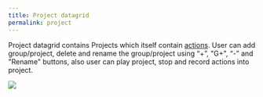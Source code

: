 ```yaml
---
title: Project datagrid
permalink: project
---
```


Project datagrid contains Projects which itself contain [actions](/actions-grid). User can add group/project, delete and rename the group/project using “+”, "G+", “-” and "Rename" buttons, also user can play project, stop and record actions into project. 

![](/images/projects_0.jpg)